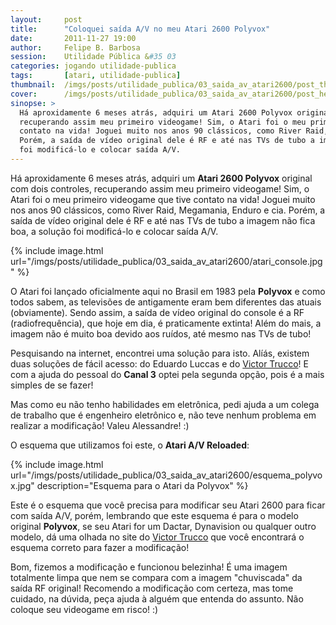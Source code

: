 ```yaml
---
layout:     post
title:      "Coloquei saída A/V no meu Atari 2600 Polyvox"
date:       2011-11-27 19:00
author:     Felipe B. Barbosa
session:    Utilidade Pública &#35 03
categories: jogando utilidade-publica
tags:       [atari, utilidade-publica]
thumbnail:  /imgs/posts/utilidade_publica/03_saida_av_atari2600/post_thumbnail.jpg
cover:      /imgs/posts/utilidade_publica/03_saida_av_atari2600/post_header.jpg
sinopse: >
  Há aproxidamente 6 meses atrás, adquiri um Atari 2600 Polyvox original com dois controles,
  recuperando assim meu primeiro videogame! Sim, o Atari foi o meu primeiro videogame que tive
  contato na vida! Joguei muito nos anos 90 clássicos, como River Raid, Megamania, Enduro e cia.
  Porém, a saída de vídeo original dele é RF e até nas TVs de tubo a imagem não fica boa, a solução
  foi modificá-lo e colocar saída A/V.
---
```

Há aproxidamente 6 meses atrás, adquiri um **Atari 2600 Polyvox** original com dois controles,
recuperando assim meu primeiro videogame! Sim, o Atari foi o meu primeiro videogame que tive
contato na vida! Joguei muito nos anos 90 clássicos, como River Raid, Megamania, Enduro e cia.
Porém, a saída de vídeo original dele é RF e até nas TVs de tubo a imagem não fica boa, a solução
foi modificá-lo e colocar saída A/V.

{% include image.html
  url="/imgs/posts/utilidade_publica/03_saida_av_atari2600/atari_console.jpg" %}

O Atari foi lançado oficialmente aqui no Brasil em 1983 pela **Polyvox** e como todos sabem,
as televisões de antigamente eram bem diferentes das atuais (obviamente). Sendo assim, a saída
de vídeo original do console é a RF (radiofrequência), que hoje em dia, é praticamente extinta!
Além do mais, a imagem não é muito boa devido aos ruídos, até mesmo nas TVs de tubo!

Pesquisando na internet, encontrei uma solução para isto. Alíás, existem duas soluções de fácil
acesso: do Eduardo Luccas e do [Victor Trucco](http://www.victortrucco.com/Atari/AtariAVReloaded/AtariAVReloaded)! E com a ajuda do pessoal do **Canal 3** optei pela segunda opção, pois é a mais simples de se fazer!

Mas como eu não tenho habilidades em eletrônica, pedi ajuda a um colega de trabalho que é engenheiro
eletrônico e, não teve nenhum problema em realizar a modificação! Valeu Alessandre! :)

O esquema que utilizamos foi este, o **Atari A/V Reloaded**:

{% include image.html
  url="/imgs/posts/utilidade_publica/03_saida_av_atari2600/esquema_polyvox.jpg"
  description="Esquema para o Atari da Polyvox" %}

Este é o esquema que você precisa para modificar seu Atari 2600 para ficar com saída A/V, porém,
lembrando que este esquema é para o modelo original **Polyvox**, se seu Atari for um Dactar,
Dynavision ou qualquer outro modelo, dá uma olhada no site do [Victor Trucco](http://www.victortrucco.com/Atari/AtariAVReloaded/AtariAVReloaded) que você encontrará o esquema correto para fazer a modificação!

Bom, fizemos a modificação e funcionou belezinha! É uma imagem totalmente limpa que nem se compara com a imagem "chuviscada" da saída RF original!
Recomendo a modificação com certeza, mas tome cuidado, na dúvida, peça ajuda à alguém que entenda do assunto. Não coloque seu videogame em risco! :)
